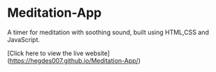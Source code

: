 # Meditation-App
A timer for meditation with soothing sound, built using HTML,CSS and JavaScript.

[Click here to view the live website] (https://hegdes007.github.io/Meditation-App/)
